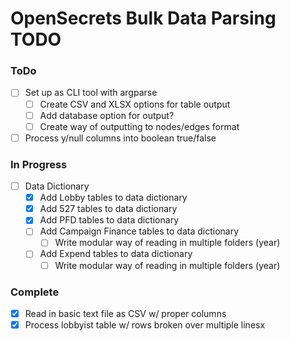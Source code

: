 # OpenSecrets Bulk Data Parsing TODO

### ToDo

- [ ] Set up as CLI tool with argparse
  - [ ] Create CSV and XLSX options for table output
  - [ ] Add database option for output? 
  - [ ] Create way of outputting to nodes/edges format
- [ ] Process y/null columns into boolean true/false

### In Progress

- [ ] Data Dictionary
  - [x] Add Lobby tables to data dictionary
  - [x] Add 527 tables to data dictionary
  - [x] Add PFD tables to data dictionary
  - [ ] Add Campaign Finance tables to data dictionary
    - [ ] Write modular way of reading in multiple folders (year)
  - [ ] Add Expend tables to data dictionary
    - [ ] Write modular way of reading in multiple folders (year)

### Complete

- [x] Read in basic text file as CSV w/ proper columns
- [x] Process lobbyist table w/ rows broken over multiple linesx